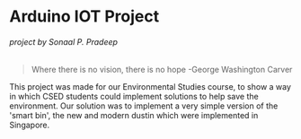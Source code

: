 Arduino IOT Project
===================
###### project by Sonaal P. Pradeep

> Where there is no vision, there is no hope
> -George Washington Carver

This project was made for our Environmental Studies course, to show a way in which CSED students could implement solutions to help save the environment. Our solution was to implement a very simple version of the 'smart bin', the new and modern dustin which were implemented in Singapore.
            
   

